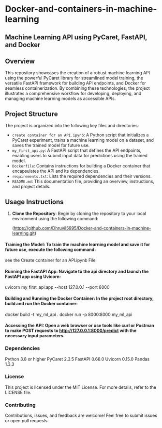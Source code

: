 # Docker-and-containers-in-machine-learning

## Machine Learning API using PyCaret, FastAPI, and Docker

## Overview

This repository showcases the creation of a robust machine learning API using the powerful PyCaret library for streamlined model training, the versatile FastAPI framework for building API endpoints, and Docker for seamless containerization. By combining these technologies, the project illustrates a comprehensive workflow for developing, deploying, and managing machine learning models as accessible APIs.

## Project Structure

The project is organized into the following key files and directories:

- `create container for an API.ipynb`: A Python script that initializes a PyCaret experiment, trains a machine learning model on a dataset, and saves the trained model for future use.
- `my_first_api.py`: A FastAPI script that defines the API endpoints, enabling users to submit input data for predictions using the trained model.
- `Dockerfile`: Contains instructions for building a Docker container that encapsulates the API and its dependencies.
- `requirements.txt`: Lists the required dependencies and their versions.
- `README.md`: This documentation file, providing an overview, instructions, and project details.

## Usage Instructions

1. **Clone the Repository**: Begin by cloning the repository to your local environment using the following command:

   (https://github.com/Dhruvil5995/Docker-and-containers-in-machine-learning.git)

#### Training the Model: To train the machine learning model and save it for future use, execute the following command:

see the Create container for an API.ipynb File
#### Running the FastAPI App: Navigate to the api directory and launch the FastAPI app using Uvicorn:

uvicorn my_first_api:app --host 127.0.0.1 --port 8000

#### Building and Running the Docker Container: In the project root directory, build and run the Docker container:

docker build -t my_ml_api .
docker run -p 8000:8000 my_ml_api
#### Accessing the API: Open a web browser or use tools like curl or Postman to make POST requests to http://127.0.0.1:8000/predict with the necessary input parameters.

### Dependencies
Python 3.8 or higher
PyCaret 2.3.5
FastAPI 0.68.0
Uvicorn 0.15.0
Pandas 1.3.3
### License
This project is licensed under the MIT License. For more details, refer to the LICENSE file.

### Contributing
Contributions, issues, and feedback are welcome! Feel free to submit issues or open pull requests.
